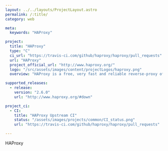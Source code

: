 ```yaml
---
layout: ../../layouts/ProjectLayout.astro
permalink: /:title/
category: web

meta:
  keywords: "HAProxy"

project:
  title: "HAProxy"
  type: "C"
  ci_url: "https://travis-ci.com/github/haproxy/haproxy/pull_requests"
  url: "HAProxy"
  project_official_url: "http://www.haproxy.org/"
  logo: "/src/assets/images/content/projectLogos/haproxy.png"
  overview: "HAProxy is a free, very fast and reliable reverse-proxy offering high availability, load balancing, and proxying for TCP and HTTP-based applications. It is particularly suited for very high traffic web sites and powers a significant portion of the world's most visited ones. Over the years it has become the de-facto standard opensource load balancer, is now shipped with most mainstream Linux distributions, and is often deployed by default in cloud platforms."

supported_releases:
  - release:
    version: "2.6.0"
    url: "http://www.haproxy.org/#down"

project_ci:
  - CI:
    title: "HAProxy Upstream CI"
    status: "/assets/images/projects/common/CI_status.png"
    url: "https://travis-ci.com/github/haproxy/haproxy/pull_requests"

---
```


<p>HAProxy</p>
